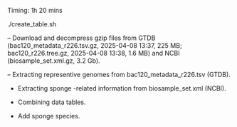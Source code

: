 Timing: 1h 20 mins

./create_table.sh 

– Download and decompress gzip files from GTDB (bac120_metadata_r226.tsv.gz, 2025-04-08 13:37, 225 MB; bac120_r226.tree.gz, 2025-04-08 13:38, 1.6 MB) and NCBI (biosample_set.xml.gz, 3.2 Gb).  

– Extracting representive genomes from bac120_metadata_r226.tsv (GTDB).

- Extracting sponge -related information from biosample_set.xml (NCBI).

- Combining data tables.

- Add sponge species.
